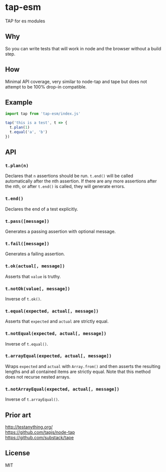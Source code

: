 # tap-esm
TAP for es modules

## Why
So you can write tests that will work in node and the browser without a build step.

## How
Minimal API coverage, very similar to node-tap and tape but does not attempt to be 100% drop-in compatible.

## Example
```javascript
import tap from 'tap-esm/index.js'

tap('this is a test', t => {
  t.plan(1)
  t.equal('a', 'b')
})
```

## API

### `t.plan(n)`
Declares that `n` assertions should be run. `t.end()` will be called automatically after the nth assertion. If there are any more assertions after the nth, or after `t.end()` is called, they will generate errors.

### `t.end()`
Declares the end of a test explicitly.

### `t.pass([message])`
Generates a passing assertion with optional message.

### `t.fail([message])`
Generates a failing assertion.

### `t.ok(actual[, message])`
Asserts that `value` is truthy.

### `t.notOk(value[, message])`
Inverse of `t.ok()`.

### `t.equal(expected, actual[, message])`
Asserts that `expected` and `actual` are strictly equal.

### `t.notEqual(expected, actual[, message])`
Inverse of `t.equal()`.

### `t.arrayEqual(expected, actual[, message])`
Wraps `expected` and `actual` with `Array.from()` and then asserts the resulting lengths and all contained items are strictly equal. Note that this method does not recurse nested arrays.

### `t.notArrayEqual(expected, actual[, message])`
Inverse of `t.arrayEqual()`.

## Prior art
http://testanything.org/  
https://github.com/tapjs/node-tap  
https://github.com/substack/tape

## License
MIT

